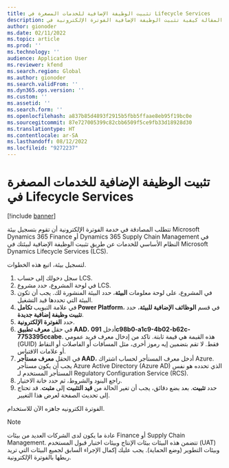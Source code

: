 ```yaml
---
title: تثبيت الوظيفة الإضافية للخدمات المصغرة في Lifecycle Services
description: تشرح هذه المقالة كيفية تثبيت الوظيفة الإضافية الفوترة الإلكترونية في Microsoft Dynamics ‏Lifecycle Services ‏(LCS).
author: gionoder
ms.date: 02/11/2022
ms.topic: article
ms.prod: ''
ms.technology: ''
audience: Application User
ms.reviewer: kfend
ms.search.region: Global
ms.author: gionoder
ms.search.validFrom: ''
ms.dyn365.ops.version: ''
ms.custom: ''
ms.assetid: ''
ms.search.form: ''
ms.openlocfilehash: a837b85d4893f2915b5fbb5ffaae8eb95f19bc0e
ms.sourcegitcommit: 87e727005399c82cbb6509f5ce9fb33d18928d30
ms.translationtype: HT
ms.contentlocale: ar-SA
ms.lasthandoff: 08/12/2022
ms.locfileid: "9272237"
---
```

# <a name="install-the-add-in-for-microservices-in-lifecycle-services"></a>تثبيت الوظيفة الإضافية للخدمات المصغرة في Lifecycle Services

[!include [banner](../includes/banner.md)]

تتطلب المصادقة في خدمة الفوترة الإلكترونية أن تقوم بتسجيل بيئة Microsoft Dynamics 365‎ Finance أو Dynamics 365 Supply Chain Management في النظام الأساسي للخدمات عن طريق تثبيت الوظيفة الإضافية لبيئتك في Microsoft Dynamics ‏Lifecycle Services ‏(LCS).

لتسجيل بيئة، اتبع هذه الخطوات.

1. سجل دخولك إلى حساب LCS.
2. في لوحة المشروع، حدد مشروع LCS.
2. في المشروع، على لوحة معلومات **البيئة**، حدد البيئة المنشورة لك. يجب أن تكون البيئة التي تحددها قيد التشغيل.
3. في علامة التبويب **تكامل Power Platform**، في قسم **الوظائف الإضافية للبيئة**، حدد **تثبيت وظيفة إضافية جديدة**.
4. حدد **الفوترة الإلكترونية**.
5. في حقل **معرف تطبيق AAD**، أدخل **091c98b0-a1c9-4b02-b62c-7753395ccabe**. هذه القيمة هي قيمة ثابتة. تاكد من إدخال معرف فريد عمومي (GUID) فقط. لا تقم بتضمين إيه رموز أخرى، مثل المسافات أو الفاصلات أو النقاط أو علامات الاقتباس.
6. في الحقل **معرف مستأجر AAD**، أدخل معرف المستأجر لحساب اشتراك Azure. يجب أن يكون مستأجر Azure Active Directory (Azure AD) الذي تحدده هو نفس المستأجر المستخدم لـ Regulatory Configuration Service (RCS).
7. راجع البنود والشروط، ثم حدد خانة الاختيار.
8. حدد **تثبيت**. بعد بضع دقائق، يجب أن تغير الحالة من **قيد التثبيت** إلى **مثبت**. قد تحتاج إلى تحديث الصفحة لعرض هذا التغيير.

الفوترة الكترونيه جاهزه الآن للاستخدام.

> [!NOTE]
> عادة ما يكون لدى الشركات العديد من بيئات Finance أو Supply Chain Management. تتضمن هذه البيئات بيئات الإنتاج وبيئات اختبار قبول المستخدم (UAT) وبيئات التطوير (وضع الحماية). يجب عليك إكمال الإجراء السابق لجميع البيئات التي تريد ربطها بالفوترة الإلكترونية.
